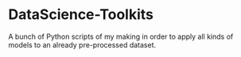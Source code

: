 # DataScience-Toolkits
A bunch of Python scripts of my making in order to apply all kinds of models to an already pre-processed dataset.
